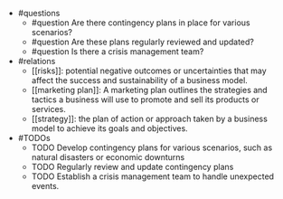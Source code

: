 - #questions
	- #question Are there contingency plans in place for various scenarios?
	- #question Are these plans regularly reviewed and updated?
	- #question Is there a crisis management team?
- #relations
	- [[risks]]: potential negative outcomes or uncertainties that may affect the success and sustainability of a business model.
	- [[marketing plan]]: A marketing plan outlines the strategies and tactics a business will use to promote and sell its products or services.
	- [[strategy]]: the plan of action or approach taken by a business model to achieve its goals and objectives.
- #TODOs
	- TODO Develop contingency plans for various scenarios, such as natural disasters or economic downturns
	- TODO  Regularly review and update contingency plans
	- TODO  Establish a crisis management team to handle unexpected events.

